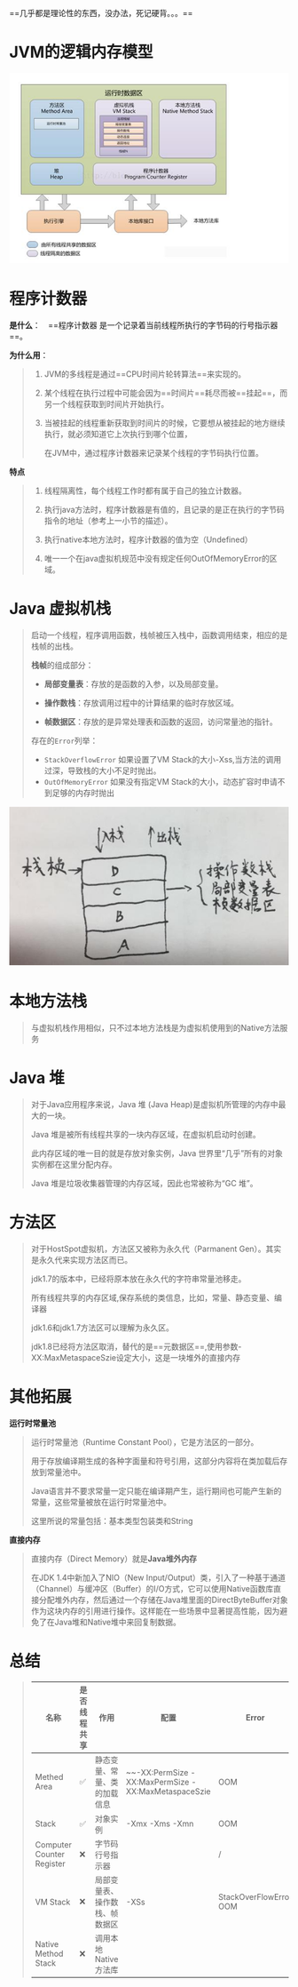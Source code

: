 ==几乎都是理论性的东西，没办法，死记硬背。。。==

# JVM的逻辑内存模型

![jvm内存模型详解记录](../images/Snipaste_2021-07-16_18-40-49.png)

# **程序计数器**

**是什么**：　==程序计数器 是一个记录着当前线程所执行的字节码的行号指示器==。

**为什么用**：

> 1. JVM的多线程是通过==CPU时间片轮转算法==来实现的。
>
> 2. 某个线程在执行过程中可能会因为==时间片==耗尽而被==挂起==，而另一个线程获取到时间片开始执行。
>
> 3. 当被挂起的线程重新获取到时间片的时候，它要想从被挂起的地方继续执行，就必须知道它上次执行到哪个位置，
>
>    在JVM中，通过程序计数器来记录某个线程的字节码执行位置。

**特点**

> 1. 线程隔离性，每个线程工作时都有属于自己的独立计数器。
>
> 2. 执行java方法时，程序计数器是有值的，且记录的是正在执行的字节码指令的地址（参考上一小节的描述）。
>
> 3. 执行native本地方法时，程序计数器的值为空（Undefined）
>4. 唯一一个在java虚拟机规范中没有规定任何OutOfMemoryError的区域。

# **Java 虚拟机栈**

> 启动一个线程，程序调用函数，栈帧被压入栈中，函数调用结束，相应的是栈帧的出栈。
>
> **栈帧**的组成部分：
>
> - **局部变量表**：存放的是函数的入参，以及局部变量。
>
> - **操作数栈**：存放调用过程中的计算结果的临时存放区域。
>
> - **帧数据区**：存放的是异常处理表和函数的返回，访问常量池的指针。
>
> 存在的`Error`列举：
>
> - `StackOverflowError`  如果设置了VM Stack的大小-Xss,当方法的调用过深，导致栈的大小不足时抛出。
> - `OutOfMemoryError`  如果没有指定VM Stack的大小，动态扩容时申请不到足够的内存时抛出

![jvm内存模型详解记录](../images/Snipaste_2021-07-16_18-39-24.png)

# **本地方法栈**

> 与虚拟机栈作用相似，只不过本地方法栈是为虚拟机使用到的Native方法服务

# **Java 堆**

> 对于Java应用程序来说，Java 堆 (Java Heap)是虚拟机所管理的内存中最大的一块。
>
> Java 堆是被所有线程共享的一块内存区域，在虚拟机启动时创建。
>
> 此内存区域的唯一目的就是存放对象实例，Java 世界里“几乎”所有的对象实例都在这里分配内存。
>
> Java 堆是垃圾收集器管理的内存区域，因此也常被称为“GC 堆”。

# **方法区**

> 对于HostSpot虚拟机，方法区又被称为永久代（Parmanent Gen）。其实是永久代来实现方法区而已。
>
> jdk1.7的版本中，已经将原本放在永久代的字符串常量池移走。
>
> 所有线程共享的内存区域,保存系统的类信息，比如，常量、静态变量、编译器
>
> jdk1.6和jdk1.7方法区可以理解为永久区。
>
> jdk1.8已经将方法区取消，替代的是==元数据区==,使用参数-XX:MaxMetaspaceSzie设定大小，这是一块堆外的直接内存
>

# 其他拓展

**运行时常量池**

> 运行时常量池（Runtime Constant Pool），它是方法区的一部分。
>
> 用于存放编译期生成的各种字面量和符号引用，这部分内容将在类加载后存放到常量池中。
>
> Java语言并不要求常量一定只能在编译期产生，运行期间也可能产生新的常量，这些常量被放在运行时常量池中。
>
> 这里所说的常量包括：基本类型包装类和String

**直接内存**

> 直接内存（Direct Memory）就是**Java堆外内存**
>
> 在JDK 1.4中新加入了NIO（New Input/Output）类，引入了一种基于通道（Channel）与缓冲区（Buffer）的I/O方式，它可以使用Native函数库直接分配堆外内存，然后通过一个存储在Java堆里面的DirectByteBuffer对象作为这块内存的引用进行操作。这样能在一些场景中显著提高性能，因为避免了在Java堆和Native堆中来回复制数据。

# 总结

>| 名称                      | 是否线程共享       | 作用                           | 配置                                                | Error                   |
>| ------------------------- | ------------------ | ------------------------------ | --------------------------------------------------- | ----------------------- |
>| Methed Area               | :white_check_mark: | 静态变量、常量、类的加载信息   | ~~-XX:PermSize -XX:MaxPermSize -XX:MaxMetaspaceSzie | OOM                     |
>| Stack                     | :white_check_mark: | 对象实例                       | -Xmx  -Xms -Xmn                                     | OOM                     |
>| Computer Counter Register | ❌                  | 字节码行号指示器               |                                                     | /                       |
>| VM Stack                  | ❌                  | 局部变量表、操作数栈、帧数据区 | -XSs                                                | StackOverFlowError  OOM |
>| Native Method Stack       | ❌                  | 调用本地Native方法库           |                                                     |                         |



